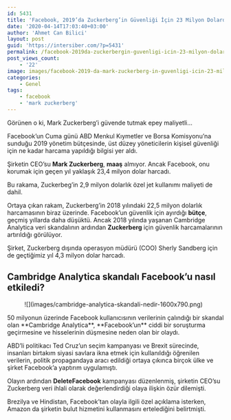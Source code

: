 ```yaml
---
id: 5431
title: 'Facebook, 2019’da Zuckerberg’in Güvenliği İçin 23 Milyon Dolardan Fazla Harcama Yapmış'
date: '2020-04-14T17:03:40+03:00'
author: 'Ahmet Can Bilici'
layout: post
guid: 'https://intersiber.com/?p=5431'
permalink: /facebook-2019da-zuckerbergin-guvenligi-icin-23-milyon-dolardan-fazla-harcama-yapmis/
post_views_count:
    - '22'
image: images/facebook-2019-da-mark-zuckerberg-in-guvenligi-icin-23-milyon-dolardan-daha-fazla-harcama-yapmis.png
categories:
    - Genel
tags:
    - facebook
    - 'mark zuckerberg'
---
```


Görünen o ki, Mark Zuckerberg’i güvende tutmak epey maliyetli…

Facebook’un Cuma günü ABD Menkul Kıymetler ve Borsa Komisyonu’na sunduğu 2019 yönetim bütçesinde, üst düzey yöneticilerin kişisel güvenliği için ne kadar harcama yapıldığı bilgisi yer aldı.

Şirketin CEO’su **Mark Zuckerberg**, **maaş** almıyor. Ancak Facebook, onu korumak için geçen yıl yaklaşık 23,4 milyon dolar harcadı.

Bu rakama, Zuckerbeg’in 2,9 milyon dolarlık özel jet kullanımı maliyeti de dahil.

Ortaya çıkan rakam, Zuckerberg’in 2018 yılındaki 22,5 milyon dolarlık harcamasının biraz üzerinde. Facebook’un güvenlik için ayırdığı **bütçe**, geçmiş yıllarda daha düşüktü. Ancak 2018 yılında yaşanan Cambridge Analytica veri skandalının ardından **Zuckerberg** için güvenlik harcamalarının artırıldığı görülüyor.

Şirket, Zuckerberg dışında operasyon müdürü (COO) Sherly Sandberg için de geçtiğimiz yıl 4,3 milyon dolar harcadı.

## Cambridge Analytica skandalı Facebook’u nasıl etkiledi?

<figure class="wp-block-image size-large">![](images/cambridge-analytica-skandali-nedir-1600x790.png)</figure>50 milyonun üzerinde Facebook kullanıcısının verilerinin çalındığı bir skandal olan **Cambridge Analytica**, **Facebook’un** ciddi bir soruşturma geçirmesine ve hisselerinin düşmesine neden olan bir olaydı.

ABD’li politikacı Ted Cruz’un seçim kampanyası ve Brexit sürecinde, insanları birtakım siyasi savlara ikna etmek için kullanıldığı öğrenilen verilerin, politik propagandaya aracı edildiği ortaya çıkınca birçok ülke ve şirket Facebook’a yaptırım uygulamıştı.

Olayın ardından **DeleteFacebook** kampanyası düzenlenmiş, şirketin CEO’su Zuckerberg veri ihlali olarak değerlendirdiği olaya ilişkin özür dilemişti.

Brezilya ve Hindistan, Facebook’tan olayla ilgili özel açıklama isterken, Amazon da şirketin bulut hizmetini kullanmasını ertelediğini belirtmişti.